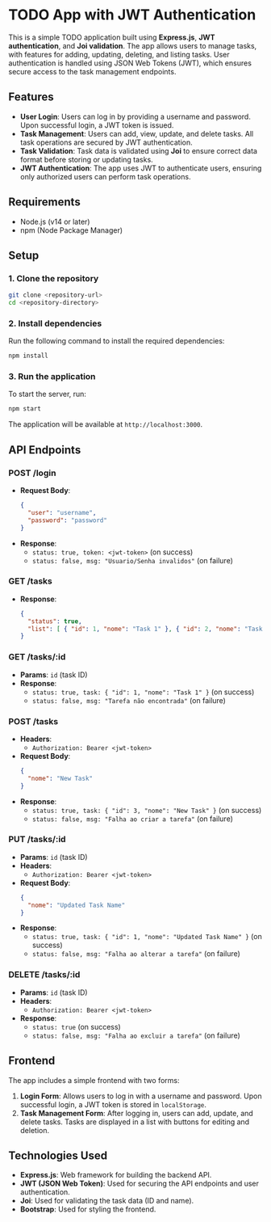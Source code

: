 # TODO App with JWT Authentication

This is a simple TODO application built using **Express.js**, **JWT authentication**, and **Joi validation**. The app allows users to manage tasks, with features for adding, updating, deleting, and listing tasks. User authentication is handled using JSON Web Tokens (JWT), which ensures secure access to the task management endpoints.

## Features

- **User Login**: Users can log in by providing a username and password. Upon successful login, a JWT token is issued.
- **Task Management**: Users can add, view, update, and delete tasks. All task operations are secured by JWT authentication.
- **Task Validation**: Task data is validated using **Joi** to ensure correct data format before storing or updating tasks.
- **JWT Authentication**: The app uses JWT to authenticate users, ensuring only authorized users can perform task operations.

## Requirements

- Node.js (v14 or later)
- npm (Node Package Manager)

## Setup

### 1. Clone the repository

```bash
git clone <repository-url>
cd <repository-directory>
```

### 2. Install dependencies

Run the following command to install the required dependencies:

```bash
npm install
```

### 3. Run the application

To start the server, run:

```bash
npm start
```

The application will be available at `http://localhost:3000`.

## API Endpoints

### **POST /login**
- **Request Body**: 
    ```json
    {
      "user": "username",
      "password": "password"
    }
    ```
- **Response**: 
    - `status: true, token: <jwt-token>` (on success)
    - `status: false, msg: "Usuario/Senha invalidos"` (on failure)

### **GET /tasks**
- **Response**: 
    ```json
    {
      "status": true,
      "list": [ { "id": 1, "nome": "Task 1" }, { "id": 2, "nome": "Task 2" }]
    }
    ```

### **GET /tasks/:id**
- **Params**: `id` (task ID)
- **Response**: 
    - `status: true, task: { "id": 1, "nome": "Task 1" }` (on success)
    - `status: false, msg: "Tarefa não encontrada"` (on failure)

### **POST /tasks**
- **Headers**: 
    - `Authorization: Bearer <jwt-token>`
- **Request Body**: 
    ```json
    {
      "nome": "New Task"
    }
    ```
- **Response**: 
    - `status: true, task: { "id": 3, "nome": "New Task" }` (on success)
    - `status: false, msg: "Falha ao criar a tarefa"` (on failure)

### **PUT /tasks/:id**
- **Params**: `id` (task ID)
- **Headers**: 
    - `Authorization: Bearer <jwt-token>`
- **Request Body**: 
    ```json
    {
      "nome": "Updated Task Name"
    }
    ```
- **Response**: 
    - `status: true, task: { "id": 1, "nome": "Updated Task Name" }` (on success)
    - `status: false, msg: "Falha ao alterar a tarefa"` (on failure)

### **DELETE /tasks/:id**
- **Params**: `id` (task ID)
- **Headers**: 
    - `Authorization: Bearer <jwt-token>`
- **Response**: 
    - `status: true` (on success)
    - `status: false, msg: "Falha ao excluir a tarefa"` (on failure)

## Frontend

The app includes a simple frontend with two forms:

1. **Login Form**: Allows users to log in with a username and password. Upon successful login, a JWT token is stored in `localStorage`.
2. **Task Management Form**: After logging in, users can add, update, and delete tasks. Tasks are displayed in a list with buttons for editing and deletion.

## Technologies Used

- **Express.js**: Web framework for building the backend API.
- **JWT (JSON Web Token)**: Used for securing the API endpoints and user authentication.
- **Joi**: Used for validating the task data (ID and name).
- **Bootstrap**: Used for styling the frontend.
